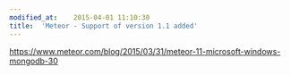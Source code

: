 ```yaml
---
modified_at:	2015-04-01 11:10:30
title:	'Meteor - Support of version 1.1 added'
---
```


https://www.meteor.com/blog/2015/03/31/meteor-11-microsoft-windows-mongodb-30

